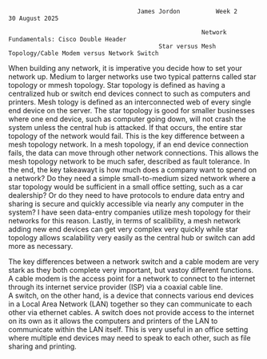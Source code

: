                                         James Jordon          Week 2              30 August 2025
            
                                                          Network Fundamentals: Cisco Double Header
                                              Star versus Mesh Topology/Cable Modem versus Network Switch 

When building any network, it is imperative you decide how to set your network up. Medium to larger networks use two typical patterns called star topology or mmesh topology. 
Star topology is defined as having a centralized hub or switch end devices connect to such as computers and printers. Mesh tology is defined as an interconnected web of every single end device on the server.
The star topology is good for smaller businesses where one end device, such as computer going down, will not crash the system unless the central hub is attacked. If that occurs, the entire star topology of the 
network would fail. This is the key difference between a mesh topology network. In a mesh topology, if an end device connection fails, the data can move through other network connections. This allows the mesh topology network to be much safer, described as fault tolerance.
In the end, the key takeawayt is how much does a company want to spend on a network? Do they need a simple small-to-medium sized network where a star topology would be sufficient in a small office setting, such as a car dealership? Or do they need to have 
protocols to endure data entry and sharing is secure and quickly accessible via nearly any computer in the system? I have seen data-entry companies utilize mesh topology for their networks for this reason.
Lastly, in terms of scalibility, a mesh network adding new end devices can get very complex very quickly while star topology allows scalability very easily as the central hub or switch can add more as necessary. 

The key differences between a network switch and a cable modem are very stark as they both complete very important, but vastoy different functions. A cable modem is the access point for a network to connect to the internet through its internet service provider (ISP) via a coaxial cable line.  
A switch, on the other hand, is a device that connects various end devices in a Local Area Network (LAN) together so they can communicate to each other via ethernet cables. A switch does not provide access to the internet on its own as it allows the computers and printers of the LAN to communicate within the LAN itself.
This is very useful in an office setting where multiple end devices may need to speak to each other, such as file sharing and printing. 





